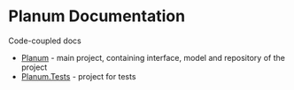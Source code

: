 # Planum Documentation

Code-coupled docs

- [Planum](./Planum/Planum.md) - main project, containing interface, model and repository of the project
- [Planum.Tests](./Planum.Tests/Planum.Tests.md) - project for tests
